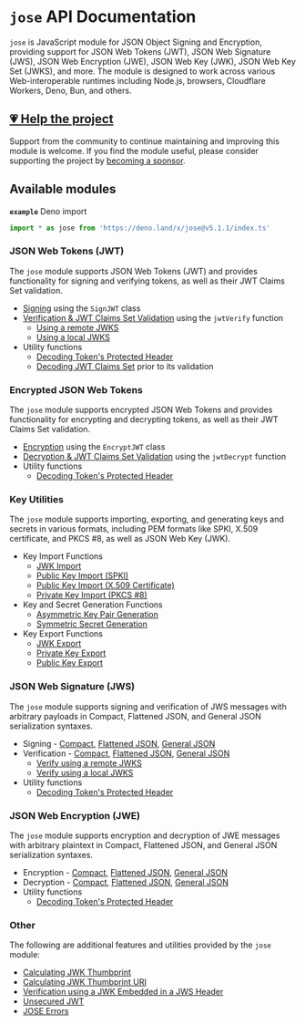 # `jose` API Documentation

`jose` is JavaScript module for JSON Object Signing and Encryption, providing support for JSON Web Tokens (JWT), JSON Web Signature (JWS), JSON Web Encryption (JWE), JSON Web Key (JWK), JSON Web Key Set (JWKS), and more. The module is designed to work across various Web-interoperable runtimes including Node.js, browsers, Cloudflare Workers, Deno, Bun, and others.

## [💗 Help the project](https://github.com/sponsors/panva)

Support from the community to continue maintaining and improving this module is welcome. If you find the module useful, please consider supporting the project by [becoming a sponsor](https://github.com/sponsors/panva).

## Available modules

**`example`** Deno import
```js
import * as jose from 'https://deno.land/x/jose@v5.1.1/index.ts'
```

### JSON Web Tokens (JWT)

The `jose` module supports JSON Web Tokens (JWT) and provides functionality for signing and verifying tokens, as well as their JWT Claims Set validation.

- [Signing](https://github.com/panva/jose/blob/v5.1.1/docs/classes/jwt_sign.SignJWT.md) using the `SignJWT` class
- [Verification & JWT Claims Set Validation](https://github.com/panva/jose/blob/v5.1.1/docs/functions/jwt_verify.jwtVerify.md) using the `jwtVerify` function
  - [Using a remote JWKS](https://github.com/panva/jose/blob/v5.1.1/docs/functions/jwks_remote.createRemoteJWKSet.md)
  - [Using a local JWKS](https://github.com/panva/jose/blob/v5.1.1/docs/functions/jwks_local.createLocalJWKSet.md)
- Utility functions
  - [Decoding Token's Protected Header](https://github.com/panva/jose/blob/v5.1.1/docs/functions/util_decode_protected_header.decodeProtectedHeader.md)
  - [Decoding JWT Claims Set](https://github.com/panva/jose/blob/v5.1.1/docs/functions/util_decode_jwt.decodeJwt.md) prior to its validation

### Encrypted JSON Web Tokens

The `jose` module supports encrypted JSON Web Tokens and provides functionality for encrypting and decrypting tokens, as well as their JWT Claims Set validation.

- [Encryption](https://github.com/panva/jose/blob/v5.1.1/docs/classes/jwt_encrypt.EncryptJWT.md) using the `EncryptJWT` class
- [Decryption & JWT Claims Set Validation](https://github.com/panva/jose/blob/v5.1.1/docs/functions/jwt_decrypt.jwtDecrypt.md) using the `jwtDecrypt` function
- Utility functions
  - [Decoding Token's Protected Header](https://github.com/panva/jose/blob/v5.1.1/docs/functions/util_decode_protected_header.decodeProtectedHeader.md)

### Key Utilities

The `jose` module supports importing, exporting, and generating keys and secrets in various formats, including PEM formats like SPKI, X.509 certificate, and PKCS #8, as well as JSON Web Key (JWK).

- Key Import Functions
  - [JWK Import](https://github.com/panva/jose/blob/v5.1.1/docs/functions/key_import.importJWK.md)
  - [Public Key Import (SPKI)](https://github.com/panva/jose/blob/v5.1.1/docs/functions/key_import.importSPKI.md)
  - [Public Key Import (X.509 Certificate)](https://github.com/panva/jose/blob/v5.1.1/docs/functions/key_import.importX509.md)
  - [Private Key Import (PKCS #8)](https://github.com/panva/jose/blob/v5.1.1/docs/functions/key_import.importPKCS8.md)
- Key and Secret Generation Functions
  - [Asymmetric Key Pair Generation](https://github.com/panva/jose/blob/v5.1.1/docs/functions/key_generate_key_pair.generateKeyPair.md)
  - [Symmetric Secret Generation](https://github.com/panva/jose/blob/v5.1.1/docs/functions/key_generate_secret.generateSecret.md)
- Key Export Functions
  - [JWK Export](https://github.com/panva/jose/blob/v5.1.1/docs/functions/key_export.exportJWK.md)
  - [Private Key Export](https://github.com/panva/jose/blob/v5.1.1/docs/functions/key_export.exportPKCS8.md)
  - [Public Key Export](https://github.com/panva/jose/blob/v5.1.1/docs/functions/key_export.exportSPKI.md)

### JSON Web Signature (JWS)

The `jose` module supports signing and verification of JWS messages with arbitrary payloads in Compact, Flattened JSON, and General JSON serialization syntaxes.

- Signing - [Compact](https://github.com/panva/jose/blob/v5.1.1/docs/classes/jws_compact_sign.CompactSign.md), [Flattened JSON](https://github.com/panva/jose/blob/v5.1.1/docs/classes/jws_flattened_sign.FlattenedSign.md), [General JSON](https://github.com/panva/jose/blob/v5.1.1/docs/classes/jws_general_sign.GeneralSign.md)
- Verification - [Compact](https://github.com/panva/jose/blob/v5.1.1/docs/functions/jws_compact_verify.compactVerify.md), [Flattened JSON](https://github.com/panva/jose/blob/v5.1.1/docs/functions/jws_flattened_verify.flattenedVerify.md), [General JSON](https://github.com/panva/jose/blob/v5.1.1/docs/functions/jws_general_verify.generalVerify.md)
  - [Verify using a remote JWKS](https://github.com/panva/jose/blob/v5.1.1/docs/functions/jwks_remote.createRemoteJWKSet.md)
  - [Verify using a local JWKS](https://github.com/panva/jose/blob/v5.1.1/docs/functions/jwks_local.createLocalJWKSet.md)
- Utility functions
  - [Decoding Token's Protected Header](https://github.com/panva/jose/blob/v5.1.1/docs/functions/util_decode_protected_header.decodeProtectedHeader.md)

### JSON Web Encryption (JWE)

The `jose` module supports encryption and decryption of JWE messages with arbitrary plaintext in Compact, Flattened JSON, and General JSON serialization syntaxes.

- Encryption - [Compact](https://github.com/panva/jose/blob/v5.1.1/docs/classes/jwe_compact_encrypt.CompactEncrypt.md), [Flattened JSON](https://github.com/panva/jose/blob/v5.1.1/docs/classes/jwe_flattened_encrypt.FlattenedEncrypt.md), [General JSON](https://github.com/panva/jose/blob/v5.1.1/docs/classes/jwe_general_encrypt.GeneralEncrypt.md)
- Decryption - [Compact](https://github.com/panva/jose/blob/v5.1.1/docs/functions/jwe_compact_decrypt.compactDecrypt.md), [Flattened JSON](https://github.com/panva/jose/blob/v5.1.1/docs/functions/jwe_flattened_decrypt.flattenedDecrypt.md), [General JSON](https://github.com/panva/jose/blob/v5.1.1/docs/functions/jwe_general_decrypt.generalDecrypt.md)
- Utility functions
  - [Decoding Token's Protected Header](https://github.com/panva/jose/blob/v5.1.1/docs/functions/util_decode_protected_header.decodeProtectedHeader.md)

### Other

The following are additional features and utilities provided by the `jose` module:

- [Calculating JWK Thumbprint](https://github.com/panva/jose/blob/v5.1.1/docs/functions/jwk_thumbprint.calculateJwkThumbprint.md)
- [Calculating JWK Thumbprint URI](https://github.com/panva/jose/blob/v5.1.1/docs/functions/jwk_thumbprint.calculateJwkThumbprintUri.md)
- [Verification using a JWK Embedded in a JWS Header](https://github.com/panva/jose/blob/v5.1.1/docs/functions/jwk_embedded.EmbeddedJWK.md)
- [Unsecured JWT](https://github.com/panva/jose/blob/v5.1.1/docs/classes/jwt_unsecured.UnsecuredJWT.md)
- [JOSE Errors](https://github.com/panva/jose/blob/v5.1.1/docs/modules/util_errors.md)
